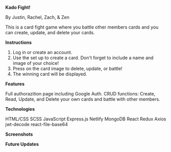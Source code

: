 **Kado Fight!**

By Justin, Rachel, Zach, & Zen

This is a card fight game where you battle other members cards and you can create, update, and delete your cards.

**Instructions**
1. Log in or create an account.
2. Use the set up to create a card. Don't forget to include a name and image of your choice!
3. Press on the card image to delete, update, or battle!
4. The winning card will be displayed.

**Features**

Full authorazition page including Google Auth.
CRUD functions: Create, Read, Update, and Delete your own cards and battle with other members.


**Technologies**

HTML/CSS
SCSS
JavaScript
Express.js
Netlify
MongoDB
React
Redux
Axios
jwt-decode
react-file-base64

**Screenshots**

**Future Updates**
